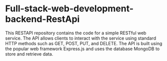 # Full-stack-web-development-backend-RestApi

This RESTAPI repository contains the code for a simple RESTful web service. The API allows clients to interact with the service using standard HTTP methods such as GET, POST, PUT, and DELETE. The API is built using the popular web framework Express.js and uses the database MongoDB to store and retrieve data.
